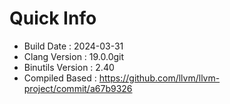 # Quick Info
* Build Date : 2024-03-31
* Clang Version : 19.0.0git
* Binutils Version : 2.40
* Compiled Based : https://github.com/llvm/llvm-project/commit/a67b9326
